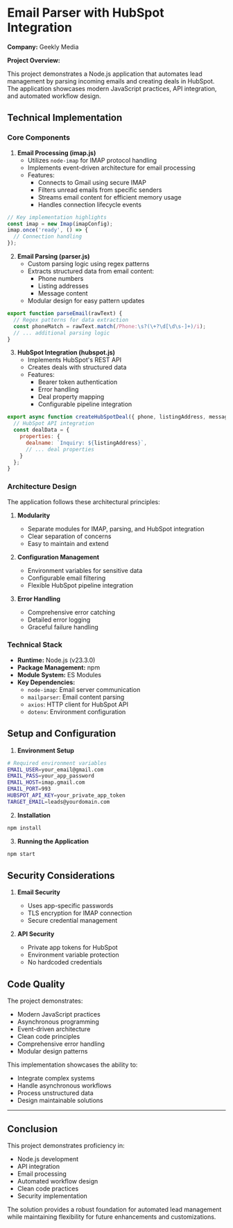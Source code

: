 # Email Parser with HubSpot Integration

**Company:** Geekly Media

**Project Overview:**

This project demonstrates a Node.js application that automates lead management by parsing incoming emails and creating deals in HubSpot. The application showcases modern JavaScript practices, API integration, and automated workflow design.

## Technical Implementation

### Core Components

1. **Email Processing (imap.js)**
   - Utilizes `node-imap` for IMAP protocol handling
   - Implements event-driven architecture for email processing
   - Features:
     - Connects to Gmail using secure IMAP
     - Filters unread emails from specific senders
     - Streams email content for efficient memory usage
     - Handles connection lifecycle events

```javascript
// Key implementation highlights
const imap = new Imap(imapConfig);
imap.once('ready', () => {
  // Connection handling
});
```

2. **Email Parsing (parser.js)**
   - Custom parsing logic using regex patterns
   - Extracts structured data from email content:
     - Phone numbers
     - Listing addresses
     - Message content
   - Modular design for easy pattern updates

```javascript
export function parseEmail(rawText) {
  // Regex patterns for data extraction
  const phoneMatch = rawText.match(/Phone:\s?(\+?\d[\d\s-]+)/i);
  // ... additional parsing logic
}
```

3. **HubSpot Integration (hubspot.js)**
   - Implements HubSpot's REST API
   - Creates deals with structured data
   - Features:
     - Bearer token authentication
     - Error handling
     - Deal property mapping
     - Configurable pipeline integration

```javascript
export async function createHubSpotDeal({ phone, listingAddress, message }) {
  // HubSpot API integration
  const dealData = {
    properties: {
      dealname: `Inquiry: ${listingAddress}`,
      // ... deal properties
    }
  };
}
```

### Architecture Design

The application follows these architectural principles:

1. **Modularity**
   - Separate modules for IMAP, parsing, and HubSpot integration
   - Clear separation of concerns
   - Easy to maintain and extend

2. **Configuration Management**
   - Environment variables for sensitive data
   - Configurable email filtering
   - Flexible HubSpot pipeline integration

3. **Error Handling**
   - Comprehensive error catching
   - Detailed error logging
   - Graceful failure handling

### Technical Stack

- **Runtime:** Node.js (v23.3.0)
- **Package Management:** npm
- **Module System:** ES Modules
- **Key Dependencies:**
  - `node-imap`: Email server communication
  - `mailparser`: Email content parsing
  - `axios`: HTTP client for HubSpot API
  - `dotenv`: Environment configuration

## Setup and Configuration

1. **Environment Setup**
```bash
# Required environment variables
EMAIL_USER=your_email@gmail.com
EMAIL_PASS=your_app_password
EMAIL_HOST=imap.gmail.com
EMAIL_PORT=993
HUBSPOT_API_KEY=your_private_app_token
TARGET_EMAIL=leads@yourdomain.com
```

2. **Installation**
```bash
npm install
```

3. **Running the Application**
```bash
npm start
```

## Security Considerations

1. **Email Security**
   - Uses app-specific passwords
   - TLS encryption for IMAP connection
   - Secure credential management

2. **API Security**
   - Private app tokens for HubSpot
   - Environment variable protection
   - No hardcoded credentials

## Code Quality

The project demonstrates:
- Modern JavaScript practices
- Asynchronous programming
- Event-driven architecture
- Clean code principles
- Comprehensive error handling
- Modular design patterns

This implementation showcases the ability to:
- Integrate complex systems
- Handle asynchronous workflows
- Process unstructured data
- Design maintainable solutions

---

## Conclusion

This project demonstrates proficiency in:
- Node.js development
- API integration
- Email processing
- Automated workflow design
- Clean code practices
- Security implementation

The solution provides a robust foundation for automated lead management while maintaining flexibility for future enhancements and customizations.